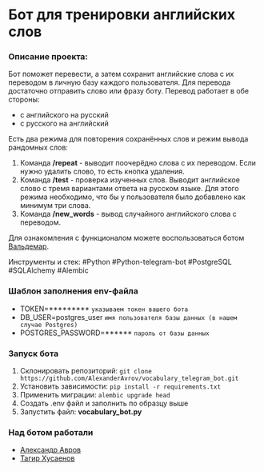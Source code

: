 # Бот для тренировки английских слов


### Описание проекта:

Бот поможет перевести, а затем сохранит английские слова с их переводом в личную базу каждого пользователя. Для перевода достаточно отправить слово или фразу боту. Перевод работает в обе стороны:
- с английского на русский
- с русского на английский

Есть два режима для повторения сохранённых слов и режим вывода рандомных слов:
1. Команда **/repeat** - выводит поочерёдно слова с их переводом. Если нужно удалить слово, то есть кнопка удаления.
2. Команда **/test** - проверка изученных слов. Выводит английское слово с тремя вариантами ответа на русском языке. Для этого режима необходимо, что бы у пользователя было добавлено как минимум три слова. 
3. Команда **/new_words** - вывод случайного английского слова с переводом.

Для ознакомления с функционалом можете воспользоваться ботом [Вальдемар](https://t.me/first_valdemar_bot).

Инструменты и стек: #Python #Python-telegram-bot #PostgreSQL #SQLAlchemy #Alembic

### Шаблон заполнения env-файла

- TOKEN=*********  `указываем токен вашего бота`
- DB_USER=postgres_user  `имя пользователя базы данных (в нашем случае Postgres)`
- POSTGRES_PASSWORD=******  `пароль от базы данных`
  


### Запуск бота

1.  Склонировать репозиторий:  `git clone https://github.com/AlexanderAvrov/vocabulary_telegram_bot.git`
2.  Установить зависимости:  `pip install -r requirements.txt`
3.  Применить миграции:  `alembic upgrade head`
4.  Создать .env файл и заполнить по образцу выше
5.  Запустить файл: **vocabulary_bot.py**


### Над ботом работали

- [Александр Авров](https://github.com/AlexanderAvrov)
- [Тагир Хусаенов](https://github.com/Ta9ear)
